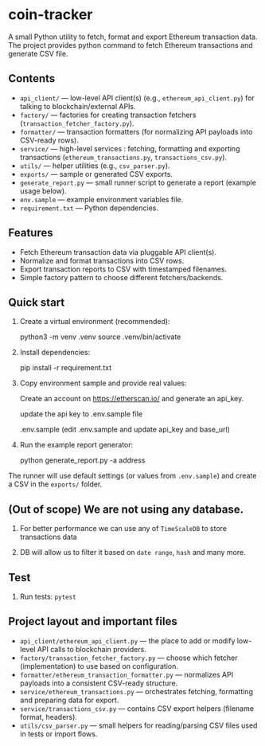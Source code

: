 # coin-tracker

A small Python utility to fetch, format and export Ethereum transaction data. The project provides python command to fetch Ethereum transactions and generate CSV file.

## Contents

- `api_client/` — low-level API client(s) (e.g., `ethereum_api_client.py`) for talking to blockchain/external APIs.
- `factory/` — factories for creating transaction fetchers (`transaction_fetcher_factory.py`).
- `formatter/` — transaction formatters (for normalizing API payloads into CSV-ready rows).
- `service/` — high-level services : fetching, formatting and exporting transactions (`ethereum_transactions.py`, `transactions_csv.py`).
- `utils/` — helper utilities (e.g., `csv_parser.py`).
- `exports/` — sample or generated CSV exports.
- `generate_report.py` — small runner script to generate a report (example usage below).
- `env.sample` — example environment variables file.
- `requirement.txt` — Python dependencies.

## Features

- Fetch Ethereum transaction data via pluggable API client(s).
- Normalize and format transactions into CSV rows.
- Export transaction reports to CSV with timestamped filenames.
- Simple factory pattern to choose different fetchers/backends.

## Quick start

1. Create a virtual environment (recommended):

	python3 -m venv .venv
	source .venv/bin/activate

2. Install dependencies:

	pip install -r requirement.txt

3. Copy environment sample and provide real values:

	Create an account on https://etherscan.io/ and generate an api_key.

	update the api key to .env.sample file

	.env.sample (edit .env.sample and update api_key and base_url)

4. Run the example report generator:

	python generate_report.py -a address

The runner will use default settings (or values from `.env.sample`) and create a CSV in the `exports/` folder.

## (Out of scope) We are not using any database.

1. For better performance we can use any of `TimeScaleDB` to store transactions data

2. DB will allow us to filter it based on `date range`, `hash` and many more.

## Test
1. Run tests: `pytest`


## Project layout and important files

- `api_client/ethereum_api_client.py` — the place to add or modify low-level API calls to blockchain providers.
- `factory/transaction_fetcher_factory.py` — choose which fetcher (implementation) to use based on configuration.
- `formatter/ethereum_transaction_formatter.py` — normalizes API payloads into a consistent CSV-ready structure.
- `service/ethereum_transactions.py` — orchestrates fetching, formatting and preparing data for export.
- `service/transactions_csv.py` — contains CSV export helpers (filename format, headers).
- `utils/csv_parser.py` — small helpers for reading/parsing CSV files used in tests or import flows.
